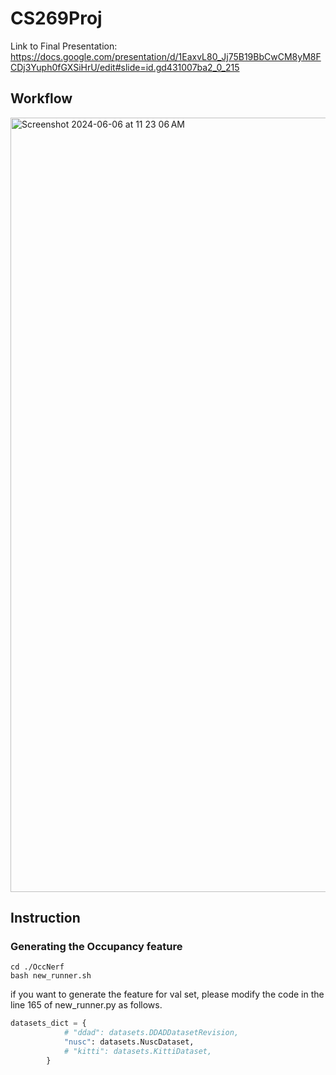 # CS269Proj

Link to Final Presentation: https://docs.google.com/presentation/d/1EaxvL80_Jj75B19BbCwCM8yM8FCDj3Yuph0fGXSiHrU/edit#slide=id.gd431007ba2_0_215

## Workflow

<img width="1239" alt="Screenshot 2024-06-06 at 11 23 06 AM" src="https://github.com/SraavyaPradeep/CS269Proj/assets/46724697/b29df8b7-2c61-4833-a504-7e05d24d9685">

## Instruction

### Generating the Occupancy feature

```shell
cd ./OccNerf
bash new_runner.sh
```

if you want to generate the feature for val set, please modify the code in the line 165 of new_runner.py as follows.

```python
datasets_dict = {
            # "ddad": datasets.DDADDatasetRevision,
            "nusc": datasets.NuscDataset,
            # "kitti": datasets.KittiDataset,
        }
```